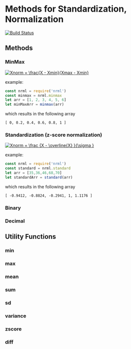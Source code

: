 
# Methods for Standardization, Normalization

[![Build Status](https://travis-ci.org/cmaurer/nrml.svg?branch=master)](https://travis-ci.org/cmaurer/nrml)

## Methods

### MinMax

<a href="https://www.codecogs.com/eqnedit.php?latex=Xnorm&space;=&space;\frac{X&space;-&space;Xmin}{Xmax&space;-&space;Xmin}" target="_blank">
 <img src="https://latex.codecogs.com/gif.latex?Xnorm&space;=&space;\frac{X&space;-&space;Xmin}{Xmax&space;-&space;Xmin}" title="Xnorm = \frac{X - Xmin}{Xmax - Xmin}" /></a>

example:
```javascript
const nrml = require('nrml')
const minmax = nrml.minmax
let arr = [1, 2, 3, 4, 5, 6]
let minMaxArr = minmax(arr)
```

which results in the following array

```
[ 0, 0.2, 0.4, 0.6, 0.8, 1 ]
```

### Standardization (z-score normalization)

<a href="https://www.codecogs.com/eqnedit.php?latex=Xnorm&space;=&space;\frac&space;{X&space;-&space;\overline{X}&space;}{\sigma&space;}" target="_blank"><img src="https://latex.codecogs.com/gif.latex?Xnorm&space;=&space;\frac&space;{X&space;-&space;\overline{X}&space;}{\sigma&space;}" title="Xnorm = \frac {X - \overline{X} }{\sigma }" /></a>

example:
```javascript
const nrml = require('nrml')
const standard = nrml.standard
let arr = [35,36,46,68,70]
let standardArr = standard(arr)

```

which results in the following array

```
[ -0.9412, -0.8824, -0.2941, 1, 1.1176 ]
```

### Binary



### Decimal



## Utility Functions

### min
### max
### mean
### sum
### sd
### variance
### zscore
### diff
